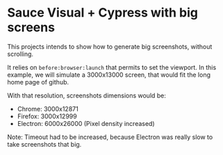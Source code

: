 # Sauce Visual + Cypress with big screens

This projects intends to show how to generate big screenshots, without scrolling.

It relies on `before:browser:launch` that permits to set the viewport. In this example, we will simulate a 3000x13000 screen, that would fit the long home page of github.

With that resolution, screenshots dimensions would be:
- Chrome: 3000x12871
- Firefox: 3000x12999
- Electron: 6000x26000 (Pixel density increased)

Note: Timeout had to be increased, because Electron was really slow to take screenshots that big.